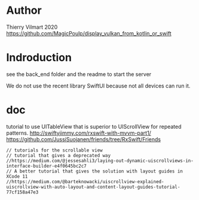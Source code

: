 # Author
Thierry Vilmart
2020
https://github.com/MagicPoulp/display_vulkan_from_kotlin_or_swift

# Indroduction

see the back_end folder and the readme to start the server

We do not use the recent library SwiftUI because not all devices can run it.

# doc

tutorial to use UITableView that is superior to UIScrollView for repeated patterns.
http://swiftyjimmy.com/rxswift-with-mvvm-part1/
https://github.com/JussiSuojanen/friends/tree/RxSwift/Friends

    // tutorials for the scrollable view
    // tutorial that gives a deprecated way
    //https://medium.com/@jessesahli3/laying-out-dynamic-uiscrollviews-in-interface-builder-e4f0645bc2c7
    // A better tutorial that gives the solution with layout guides in XCode 11
    //https://medium.com/@barteknowacki/uiscrollview-explained-uiscrollview-with-auto-layout-and-content-layout-guides-tutorial-77cf158a47e3

